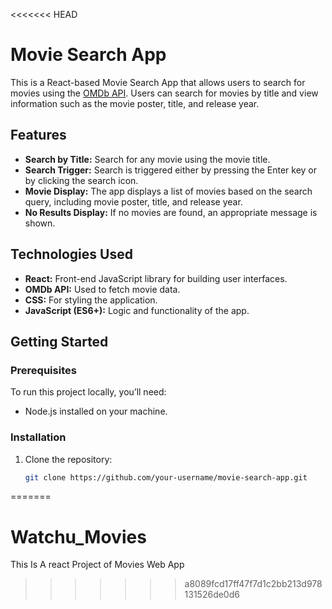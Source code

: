 <<<<<<< HEAD
# Movie Search App

This is a React-based Movie Search App that allows users to search for movies using the [OMDb API](http://www.omdbapi.com/). Users can search for movies by title and view information such as the movie poster, title, and release year.

## Features

- **Search by Title:** Search for any movie using the movie title.
- **Search Trigger:** Search is triggered either by pressing the Enter key or by clicking the search icon.
- **Movie Display:** The app displays a list of movies based on the search query, including movie poster, title, and release year.
- **No Results Display:** If no movies are found, an appropriate message is shown.

## Technologies Used

- **React:** Front-end JavaScript library for building user interfaces.
- **OMDb API:** Used to fetch movie data.
- **CSS:** For styling the application.
- **JavaScript (ES6+):** Logic and functionality of the app.

## Getting Started

### Prerequisites

To run this project locally, you’ll need:

- Node.js installed on your machine.

### Installation

1. Clone the repository:

   ```bash
   git clone https://github.com/your-username/movie-search-app.git
=======
# Watchu_Movies
This Is A react Project of Movies Web App
>>>>>>> a8089fcd17ff47f7d1c2bb213d978131526de0d6
